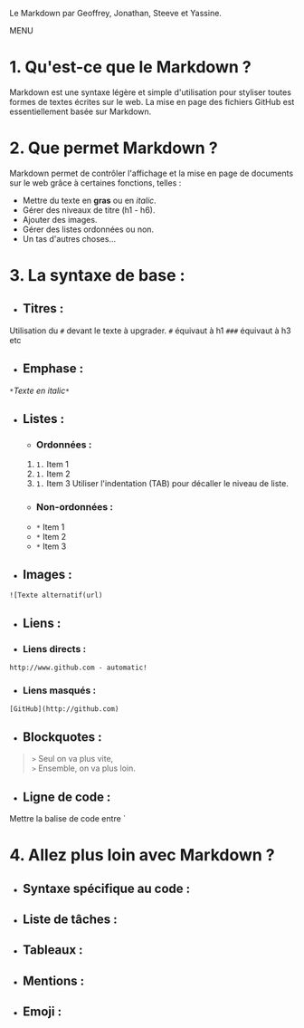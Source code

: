 Le Markdown
par Geoffrey, Jonathan, Steeve et Yassine.

MENU

# 1. Qu'est-ce que le **Markdown** ?

Markdown est une syntaxe légère et simple d'utilisation pour styliser toutes formes
de textes écrites sur le web. 
La mise en page des fichiers GitHub est essentiellement basée sur Markdown.

# 2. Que permet Markdown ?

Markdown permet de contrôler l'affichage et la mise en page de documents sur le web grâce à certaines
fonctions, telles :
* Mettre du texte en **gras** ou en *italic*.
* Gérer des niveaux de titre (h1 - h6).
* Ajouter des images.
* Gérer des listes ordonnées ou non.
* Un tas d'autres choses...

# 3. La syntaxe de base :

* ## Titres :

Utilisation du `#` devant le texte à upgrader.
`#` équivaut à h1
`###` équivaut à h3
 etc

* ## Emphase :
`*`*Texte en italic*`*`

* ## Listes :
  * ### Ordonnées :
  1. `1.` Item 1
  1. `1.` Item 2
  1. `1.` Item 3
Utiliser l'indentation (TAB) pour décaller le niveau de liste.
  * ### Non-ordonnées :
  * `*` Item 1
  * `*` Item 2
  * `*` Item 3
     
* ## Images :
`![Texte alternatif(url)`

* ## Liens :
 * ### Liens directs :
 `http://www.github.com - automatic!`
 * ### Liens masqués :
 `[GitHub](http://github.com)`

* ## Blockquotes :
> `>` Seul on va plus vite,  
> `>` Ensemble, on va plus loin.

* ## Ligne de code :
Mettre la balise de code entre \`

# 4. Allez plus loin avec Markdown ?

* ## Syntaxe spécifique au code :

* ## Liste de tâches :

* ## Tableaux :

* ## Mentions :

* ## Emoji :
